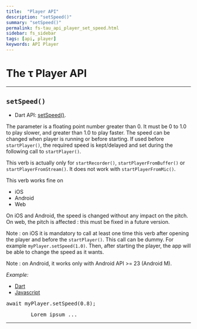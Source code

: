 ```yaml
---
title:  "Player API"
description: "setSpeed()"
summary: "setSpeed()"
permalink: fs-tau_api_player_set_speed.html
sidebar: fs_sidebar
tags: [api, player]
keywords: API Player
---
```

# The &tau; Player API
----------------------------------------------------------------------------------------------------------------------------------

## `setSpeed()`

- Dart API: [setSpeed()](pages/flutter-sound/api/player/FlutterSoundPlayer/setSpeed.html).

The parameter is a floating point number greater than 0. It must be 0 to 1.0 to play slower, and greater than 1.0 to play faster.
The speed can be changed when player is running or before starting.
If used before `startPlayer()`, the required speed is kept/delayed and set during the following call to `startPlayer()`.

This verb is actually only for `startRecorder()`,  `startPlayerFromBuffer()` or `startPlayerFromStream()`.
It does not work with `startPlayerFromMic()`.

This verb works fine on
- iOS
- Android
- Web

On iOS and Android, the speed is changed without any impact on the pitch. On web, the pitch is affected : this must be fixed in a future version.

Note : on iOS it is mandatory to call at least one time this verb after opening the player and before the `startPlayer()`.
This call can be dummy. For example `myPlayer.setSpeed(1.0)`.
Then, after starting the player, the app will be able to change the speed as it wants.

Note : on Android, it works only with Android API >= 23 (Android M).

*Example:*
<ul id="profileTabs" class="nav nav-tabs">
    <li class="active"><a href="#dart" data-toggle="tab">Dart</a></li>
    <li><a href="#javascript" data-toggle="tab">Javascript</a></li>
</ul>
<div class="tab-content">

<div role="tabpanel" class="tab-pane active" id="dart">

<pre>
await myPlayer.setSpeed(0.8);
</pre>

</div>

<div role="tabpanel" class="tab-pane" id="javascript">
<pre>
        Lorem ipsum ...
</pre>
</div>

</div>

---------------------------------------------------------------------------------------------------------------------------------
